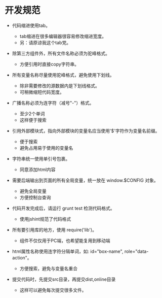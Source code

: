 # 开发规范

- 代码缩进使用tab。
	- tab缩进在很多编辑器很容易修改缩进宽度。
	- 另：请原谅我这个tab党。

- 除第三方组件外，所有文件名称必须为驼峰格式。
	- 方便引用时直接copy字符串。

- 所有变量名称尽量使用驼峰格式，避免使用下划线。
	- 除非需要修改的源数据内是下划线格式。
	- 可稍微缩短代码宽度。

- 广播名称必须为连字符（减号"-"）格式。
	- 至少2个单词
	- 这样便于搜索

- 引用外部模块式，指向外部模块的变量名应当使用'$'字符作为变量名前缀。
	- 便于搜索
	- 避免占用易于使用的变量名

- 字符串统一使用单引号包裹。
	- 同意添加html内容

- 需要后端输出到页面的所有全局变量，统一放在 window.$CONFIG 对象。
	- 避免全局变量
	- 方便控制台查询

- 代码开发完成后，请运行 grunt test 检测代码格式。
	- 使用jshint规范了代码格式

- 所有要引用库的地方，使用 require('lib')。
	- 组件不仅仅用于PC端，也希望能复用到移动端

- html属性名称使用连字符分隔单词，如: id="box-name", role="data-action"。
	- 方便搜索，避免与变量名重合

- 提交代码时，先提交src目录，再提交dist,online目录
	- 这样可以避免每次提交很多文件。



